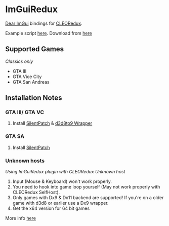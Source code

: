 # ImGuiRedux
[Dear ImGui](https://github.com/ocornut/imgui) bindings for [CLEORedux](https://re.cleo.li/).

Example script [here](https://github.com/user-grinch/ImGuiRedux/blob/master/resource/imgui_test.js).
Download from [here](https://github.com/user-grinch/ImGuiRedux/releases)

## Supported Games
*Classics only*
- GTA III 
- GTA Vice City
- GTA San Andreas

## Installation Notes

### GTA III/ GTA VC
1. Install [SilentPatch](https://gtaforums.com/topic/669045-silentpatch/) & [d3d8to9 Wrapper](https://github.com/crosire/d3d8to9/releases)

### GTA SA
1. Install [SilentPatch](https://gtaforums.com/topic/669045-silentpatch/) 

### Unknown hosts
*Using ImGuiRedux plugin with CLEORedux Unknown host*
1. Input (Mouse & Keyboard) won't work properly.
2. You need to hook into game loop yourself (May not work properly with CLEORedux SelfHost).
3. Only games with Dx9 & Dx11 backend are supported! If you're on a older game with d3d8 or earlier use a Dx9 wrapper.
4. Get the x64 version for 64 bit games

More info [here](https://re.cleo.li/docs/en/embedding.html)

